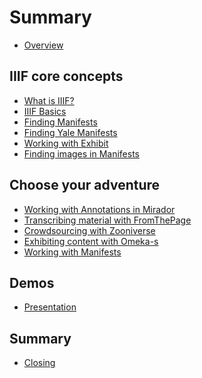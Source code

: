# Summary

- [Overview](README.md)

## IIIF core concepts
- [What is IIIF?](iiif_intro/whatisiiif.md)
- [IIIF Basics](basics/manifest.md)
- [Finding Manifests](basics/guides.md)
- [Finding Yale Manifests](basics/finding_yale.md)
- [Working with Exhibit](exhibit/exhibit.md)
- [Finding images in Manifests](day-two/image-servers/images_in_manifest.md)

## Choose your adventure
- [Working with Annotations in Mirador]()
- [Transcribing material with FromThePage]()
- [Crowdsourcing with Zooniverse](modules/zooniverse/README.md)  
- [Exhibiting content with Omeka-s](modules/omeka/README.md)
- [Working with Manifests]()

## Demos
- [Presentation]()

## Summary
- [Closing](conclusion.md)

